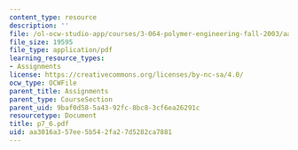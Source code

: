 ```yaml
---
content_type: resource
description: ''
file: /ol-ocw-studio-app/courses/3-064-polymer-engineering-fall-2003/aa3016a357ee5b542fa27d5282ca7881_p7_6.pdf
file_size: 19595
file_type: application/pdf
learning_resource_types:
- Assignments
license: https://creativecommons.org/licenses/by-nc-sa/4.0/
ocw_type: OCWFile
parent_title: Assignments
parent_type: CourseSection
parent_uid: 9baf0d58-5a43-92fc-8bc8-3cf6ea26291c
resourcetype: Document
title: p7_6.pdf
uid: aa3016a3-57ee-5b54-2fa2-7d5282ca7881
---
```

